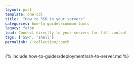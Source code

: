 ```yaml
---
layout: post
template: one-col
title:  "How to SSH to your servers"
categories: how-to-guides/common-tools
legacy: false
lead: Connect directly to your servers for full control 
tags: ['SSH', 'shell']
permalink: /:collection/:path
---
```


{% include how-to-guides/deployment/ssh-to-server.md %}
